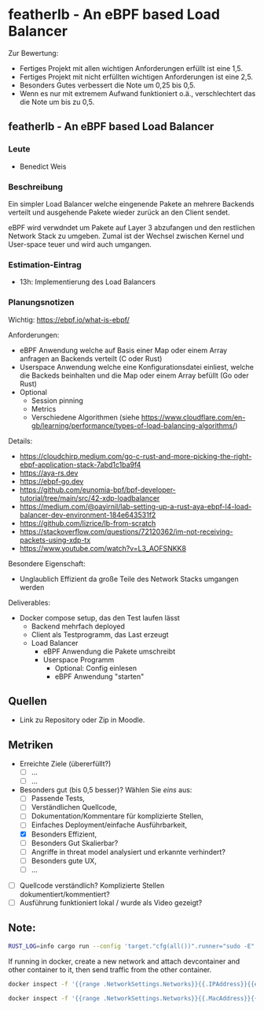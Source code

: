# featherlb - An eBPF based Load Balancer

Zur Bewertung:

- Fertiges Projekt mit allen wichtigen Anforderungen erfüllt ist eine 1,5.
- Fertiges Projekt mit nicht erfüllten wichtigen Anforderungen ist eine 2,5.
- Besonders Gutes verbessert die Note um 0,25 bis 0,5.
- Wenn es nur mit extremem Aufwand funktioniert o.ä., verschlechtert das die Note um bis zu 0,5.

## featherlb - An eBPF based Load Balancer

### Leute

- Benedict Weis

### Beschreibung

Ein simpler Load Balancer welche eingenende Pakete an mehrere Backends verteilt und ausgehende Pakete wieder zurück an den Client sendet.

eBPF wird verwdndet um Pakete auf Layer 3 abzufangen und den restlichen Network Stack zu umgeben. Zumal ist der Wechsel zwischen Kernel und User-space teuer und wird auch umgangen.

### Estimation-Eintrag

- 13h: Implementierung des Load Balancers

### Planungsnotizen

Wichtig: <https://ebpf.io/what-is-ebpf/>

Anforderungen:

- eBPF Anwendung welche auf Basis einer Map oder einem Array anfragen an Backends verteilt (C oder Rust)
- Userspace Anwendung welche eine Konfigurationsdatei einliest, welche die Backeds beinhalten und die Map oder einem Array befüllt (Go oder Rust)
- Optional
  - Session pinning
  - Metrics
  - Verschiedene Algorithmen (siehe <https://www.cloudflare.com/en-gb/learning/performance/types-of-load-balancing-algorithms/>)

Details:

- <https://cloudchirp.medium.com/go-c-rust-and-more-picking-the-right-ebpf-application-stack-7abd1c1ba9f4>
- <https://aya-rs.dev>
- <https://ebpf-go.dev>
- <https://github.com/eunomia-bpf/bpf-developer-tutorial/tree/main/src/42-xdp-loadbalancer>
- <https://medium.com/@oayirnil/lab-setting-up-a-rust-aya-ebpf-l4-load-balancer-dev-environment-184e643531f2>
- <https://github.com/lizrice/lb-from-scratch>
- <https://stackoverflow.com/questions/72120362/im-not-receiving-packets-using-xdp-tx>
- <https://www.youtube.com/watch?v=L3_AOFSNKK8>

Besondere Eigenschaft:

- Unglaublich Effizient da große Teile des Network Stacks umgangen werden

Deliverables:

- Docker compose setup, das den Test laufen lässt
  - Backend mehrfach deployed
  - Client als Testprogramm, das Last erzeugt
  - Load Balancer
    - eBPF Anwendung die Pakete umschreibt
    - Userspace Programm
      - Optional: Config einlesen
      - eBPF Anwendung "starten"

## Quellen

- Link zu Repository oder Zip in Moodle.

## Metriken

- Erreichte Ziele (übererfüllt?)
  - [ ] …
  - [ ] …
- Besonders gut (bis 0,5 besser)? Wählen Sie *eins* aus:
  - [ ] Passende Tests,
  - [ ] Verständlichen Quellcode,
  - [ ] Dokumentation/Kommentare für komplizierte Stellen,
  - [ ] Einfaches Deployment/einfache Ausführbarkeit,
  - [x] Besonders Effizient,
  - [ ] Besonders Gut Skalierbar?
  - [ ] Angriffe in threat model analysiert und erkannte verhindert?
  - [ ] Besonders gute UX,
  - [ ] …
- [ ] Quellcode verständlich? Komplizierte Stellen dokumentiert/kommentiert?
- [ ] Ausführung funktioniert lokal / wurde als Video gezeigt?

## Note: 

```bash
RUST_LOG=info cargo run --config 'target."cfg(all())".runner="sudo -E"' -- --iface eth0
```

If running in docker, create a new network and attach devcontainer and other container to it, then send traffic from the other container.

```bash
docker inspect -f '{{range .NetworkSettings.Networks}}{{.IPAddress}}{{end}}'
```

```bash
docker inspect -f '{{range .NetworkSettings.Networks}}{{.MacAddress}}{{end}}'
```
